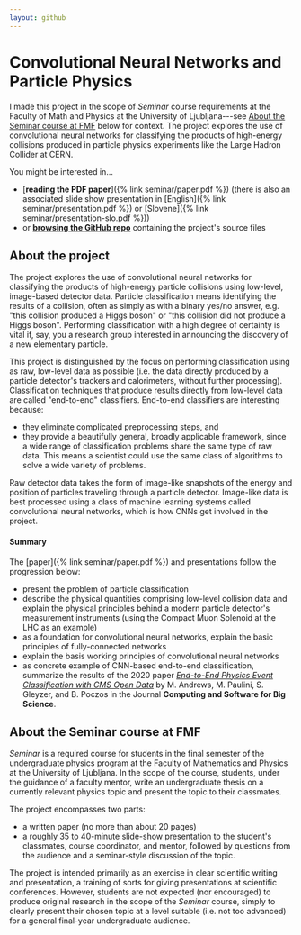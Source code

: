 ```yaml
---
layout: github
---
```

# Convolutional Neural Networks and Particle Physics
I made this project in the scope of *Seminar* course requirements at the Faculty of Math and Physics at the University of Ljubljana---see [About the Seminar course at FMF](#about-the-seminar-course-at-fmf) below for context. The project explores the use of convolutional neural networks for classifying the products of high-energy collisions produced in particle physics experiments like the Large Hadron Collider at CERN.

You might be interested in...

- [**reading the PDF paper**]({% link seminar/paper.pdf %}) (there is also an associated slide show presentation in [English]({% link seminar/presentation.pdf %}) or [Slovene]({% link seminar/presentation-slo.pdf %}))
- or [**browsing the GitHub repo**](https://github.com/ejmastnak/fmf-seminar)  containing the project's source files

## About the project
The project explores the use of convolutional neural networks for classifying the products of high-energy particle collisions using low-level, image-based detector data. Particle classification means identifying the results of a collision, often as simply as with a binary yes/no answer, e.g. "this collision produced a Higgs boson" or "this collision did not produce a Higgs boson". Performing classification with a high degree of certainty is vital if, say, you a research group interested in announcing the discovery of a new elementary particle.

This project is distinguished by the focus on performing classification using as raw, low-level data as possible (i.e. the data directly produced by a particle detector's trackers and calorimeters, without further processing). Classification techniques that produce results directly from low-level data are called "end-to-end" classifiers. End-to-end classifiers are interesting because:
- they eliminate complicated preprocessing steps, and
- they provide a beautifully general, broadly applicable framework, since a wide range of classification problems share the same type of raw data. This means a scientist could use the same class of algorithms to solve a wide variety of problems.

Raw detector data takes the form of image-like snapshots of the energy and position of particles traveling through a particle detector. Image-like data is best processed using a class of machine learning systems called convolutional neural networks, which is how CNNs get involved in the project.

#### Summary
The [paper]({% link seminar/paper.pdf %}) and presentations follow the progression below:
- present the problem of particle classification
- describe the physical quantities comprising low-level collision data and explain the physical principles behind a modern particle detector's measurement instruments (using the Compact Muon Solenoid at the LHC as an example)
- as a foundation for convolutional neural networks, explain the basic principles of fully-connected networks
- explain the basis working principles of convolutional neural networks
- as concrete example of CNN-based end-to-end classification, summarize the results of the 2020 paper [*End-to-End Physics Event Classification with CMS Open Data*](https://link.springer.com/article/10.1007/s41781-020-00038-8) by M. Andrews, M. Paulini, S. Gleyzer, and B. Poczos in the Journal **Computing and Software for Big Science**.



## About the Seminar course at FMF
*Seminar* is a required course for students in the final semester of the undergraduate physics program at the Faculty of Mathematics and Physics at the University of Ljubljana. In the scope of the course, students, under the guidance of a faculty mentor, write an undergraduate thesis on a currently relevant physics topic and present the topic to their classmates. 

The project encompasses two parts:

- a written paper (no more than about 20 pages)
- a roughly 35 to 40-minute slide-show presentation to the student's classmates, course coordinator, and mentor, followed by questions from the audience and a seminar-style discussion of the topic.

The project is intended primarily as an exercise in clear scientific writing and presentation, a training of sorts for giving presentations at scientific conferences. However, students are not expected (nor encouraged) to produce original research in the scope of the *Seminar* course, simply to clearly present their chosen topic at a level suitable (i.e. not too advanced) for a general final-year undergraduate audience.

